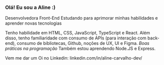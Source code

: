 ### Olá! Eu sou a Aline :)

Desenvolvedora Front-End
Estudando para aprimorar minhas habilidades e aprender novas tecnologias

Tenho habilidade em HTML, CSS, JavaScript, TypeScript e React. Além disso, tenho familiaridade com consumo de APIs (para interação com back-end), consumo de bibliotecas, Github, noções de UX, UI e Figma. *Boas práticas na programação*
Também estou aprendendo Node.JS e Express.

Vem me dar um Oi no Linkedin: linkedin.com/in/aline-carvalho-dev/
